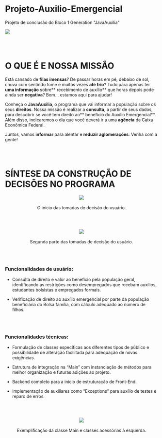# Projeto-Auxilio-Emergencial
Projeto de conclusão do Bloco 1 Generation
"JavaAuxilia"




![](https://i.ibb.co/h72CDmb/8cfe900b-a5d3-4934-96e9-1794b1421fad.jpg)


<br><br>

# O QUE É E NOSSA MISSÃO

 Está cansado de **filas imensas**? De passar horas em pé, debaixo de sol, chuva com sentindo fome e muitas vezes **até frio**? Tudo para apenas ter **uma informação** sobre** recebimento de auxílio** que horas depois pode ainda ser **negativa**? Bom... estamos aqui para ajudar!

Conheça o **JavaAuxilia**, o programa que vai informar a população sobre os seus **direitos**. Nossa missão é realizar a **consulta**, a partir de seus dados, para descobrir se você tem direito ao** benefício do Auxílio Emergencial**. Além disso, indicaremos o dia que você deverá ir a uma **agência** da Caixa Econômica Federal.

Juntos, vamos **informar** para alentar e **reduzir aglomerações**. Venha com a gente!


<br><br>


# SÍNTESE DA CONSTRUÇÃO DE DECISÕES NO PROGRAMA 

<p align=center>
  <img src="https://i.ibb.co/phF1jTG/b6f67ffe-b315-40c8-ab48-fc3add72387f.jpg">
 <br><br>
 O início das tomadas de decisão do usuário.

<p/>

<br><br>

<p align=center>
  <img src="https://i.ibb.co/88JQwfz/018a42f6-3162-4d83-bb9c-48dbf279520e.jpg"> 
  <br><br>
Segunda parte das tomadas de decisão do usuário.
<p/>

  <br><br>


### Funcionalidades de usuário:
- Consulta de direito e valor ao benefício pela população geral, identificando as restrições como desempregados que recebam auxílios, estudantes bolsistas e empregados formais.

- Verificação de direito ao auxílio emergencial por parte da população beneficiária do Bolsa família, com cálculo adequado ao número de filhos.

<br><br>

### Funcionalidades técnicas:

-	Formulação de classes específicas aos diferentes tipos de público e possibilidade de alteração facilitada para adequação de novas exigências.

-	Estrutura de integração na “Main” com instanciação de métodos para melhor organização e futuras adições ao projeto.

-	Backend completo para a início de estruturação de Front-End.

-	Implementação de auxiliares como “Exceptions” para auxílio de testes e reparo de erros.

<br><br>
<p align=center>
  <img src="https://i.ibb.co/0yVmYd2/Capturar.png">
 <br><br>
 Exemplificação da classe Main e classes acessórias à esquerda.
<p/>

<br><br>







